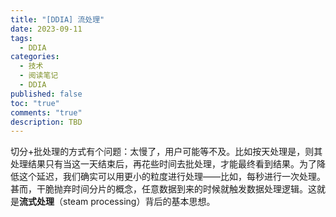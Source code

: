 ```yaml
---
title: "[DDIA] 流处理"
date: 2023-09-11
tags:
  - DDIA
categories:
  - 技术
  - 阅读笔记
  - DDIA
published: false
toc: "true"
comments: "true"
description: TBD
---
```

>

<!--more-->
切分+批处理的方式有个问题：太慢了，用户可能等不及。比如按天处理是，则其处理结果只有当这一天结束后，再花些时间去批处理，才能最终看到结果。为了降低这个延迟，我们确实可以用更小的粒度进行处理——比如，每秒进行一次处理。甚而，干脆抛弃时间分片的概念，任意数据到来的时候就触发数据处理逻辑。这就是**流式处理**（steam processing）背后的基本思想。


